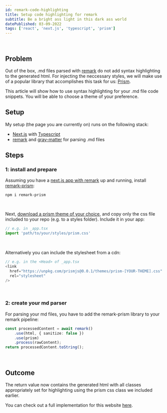 ```yaml
---
id: remark-code-highlighting
title: Setup code highlighting for remark 
subtitle: Be a bright ass light in this dark ass world
datePublished: 03-09-2022
tags: ['react', 'next.js', 'typescript', 'prism']
---
```


&nbsp;

## Problem

Out of the box, .md files parsed with [remark](https://remark.js.org/) do not add syntax highlighting to the generated html. For injecting the neccessary styles, we will make use of a popular library that accomplishes this task for us: [Prism](https://prismjs.com/).

This article will show how to use syntax highlighting for your .md file code snippets. You will be able to choose a   theme of your preference.

## Setup

My setup (the page you are currently on) runs on the following stack:
  - [Next.js](https://nextjs.org/) with [Typescript](https://www.typescriptlang.org/)
  - [remark](https://remark.js.org/) and [gray-matter](https://github.com/jonschlinkert/gray-matter) for parsing .md files

## Steps

### 1: install and prepare

Assuming you have a [next.js app with remark](https://nextjs.org/blog/markdown) up and running, install [remark-prism](https://www.npmjs.com/package/remark-prism):

```
npm i remark-prism
```
&nbsp;

Next, [download a prism theme of your choice](https://prismjs.com/download.html), and copy only the css file included to your repo (e.g. to a styles folder). Include it in your app:

```ts
// e.g. in _app.tsx
import 'path/to/your/styles/prism.css'
```
&nbsp;

Alternatively you can include the stylesheet from a cdn:
```ts
// e.g. in the <Head> of _app.tsx
<link
  href="https://unpkg.com/prismjs@0.0.1/themes/prism-[YOUR-THEME].css"
  rel="stylesheet"
/>
```
&nbsp;

### 2: create your md parser
For parsing your md files, you have to add the remark-prism library to your remark pipeline:
```ts
const processedContent = await remark()
    .use(html, { sanitize: false })
    .use(prism)
    .process(rawContent);
return processedContent.toString();
```
&nbsp;

## Outcome
The return value now contains the generated html with all classes appropriately set for highlighting using the prism css class we included earlier.

You can check out a full implementation for this website [here](https://github.com/chargome/chargome.com).




